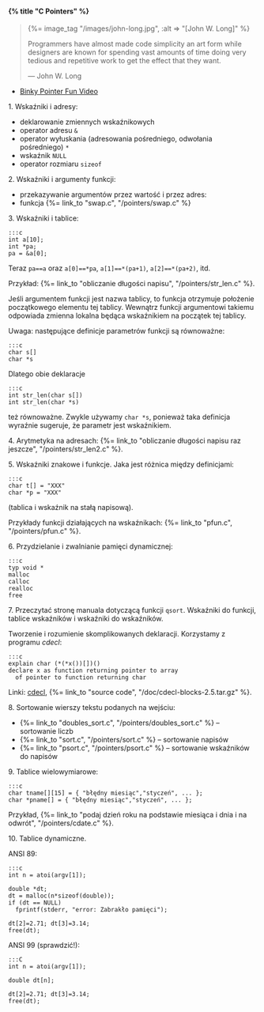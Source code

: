 #### {% title "C Pointers" %}

<blockquote>
  {%= image_tag "/images/john-long.jpg", :alt => "[John W. Long]" %}
  <p>Programmers have almost made code simplicity an art form while
  designers are known for spending vast amounts of time doing very
  tedious and repetitive work to get the effect that they want.</p>
  <p class="author">— John W. Long</p>
</blockquote>

* [Binky Pointer Fun Video](http://www.youtube.com/watch?v=5VnDaHBi8dM)


1\. Wskaźniki i adresy:

* deklarowanie zmiennych wskaźnikowych
* operator adresu `&`
* operator wyłuskania (adresowania pośredniego, odwołania pośredniego) `*`
* wskaźnik `NULL`
* operator rozmiaru `sizeof`

2\. Wskaźniki i argumenty funkcji:

* przekazywanie argumentów przez wartość i przez adres:
* funkcja {%= link_to "swap.c", "/pointers/swap.c" %}

3\. Wskaźniki i tablice:

    :::c
    int a[10];
    int *pa;
    pa = &a[0];

Teraz `pa==a` oraz `a[0]==*pa`, `a[1]==*(pa+1)`, `a[2]==*(pa+2)`, itd.

Przykład: {%= link_to "obliczanie długości napisu", "/pointers/str_len.c" %}.

Jeśli argumentem funkcji jest nazwa tablicy, to funkcja otrzymuje
położenie początkowego elementu tej tablicy. Wewnątrz funkcji
argumentowi takiemu odpowiada zmienna lokalna będąca wskaźnikiem na
początek tej tablicy.

Uwaga: następujące definicje parametrów funkcji są równoważne:

    :::c
    char s[]
    char *s

Dlatego obie deklaracje

    :::c
    int str_len(char s[])
    int str_len(char *s)

też równoważne. Zwykle używamy `char *s`,
ponieważ taka definicja wyraźnie sugeruje,
że parametr jest wskaźnikiem.

4\. Arytmetyka na adresach:
{%= link_to "obliczanie długości napisu raz jeszcze", "/pointers/str_len2.c" %}.

5\. Wskaźniki znakowe i funkcje. Jaka jest różnica między definicjami:

    :::c
    char t[] = "XXX"
    char *p = "XXX"

(tablica i wskaźnik na stałą napisową).

Przykłady funkcji działających na wskaźnikach:
{%= link_to "pfun.c", "/pointers/pfun.c" %}.

6\. Przydzielanie i zwalnianie pamięci dynamicznej:

    :::c
    typ void *
    malloc
    calloc
    realloc
    free

7\. Przeczytać stronę manuala dotyczącą funkcji `qsort`.
Wskaźniki do funkcji, tablice wskaźników i wskaźniki do wskaźników.

Tworzenie i rozumienie skomplikowanych deklaracji.
Korzystamy z programu *cdecl*:

    :::c
    explain char (*(*x())[])()
    declare x as function returning pointer to array
      of pointer to function returning char

Linki: [cdecl](http://www.cdecl.org/),
{%= link_to "source code", "/doc/cdecl-blocks-2.5.tar.gz" %}.

8\. Sortowanie wierszy tekstu podanych na wejściu:

* {%= link_to "doubles_sort.c", "/pointers/doubles_sort.c" %} – sortowanie liczb
* {%= link_to "sort.c", "/pointers/sort.c" %} – sortowanie napisów
* {%= link_to "psort.c", "/pointers/psort.c" %} – sortowanie wskaźników do napisów

9\. Tablice wielowymiarowe:

    :::c
    char tname[][15] = { "błędny miesiąc","styczeń", ... };
    char *pname[] = { "błędny miesiąc","styczeń", ... };

Przykład,
{%= link_to "podaj dzień roku na podstawie miesiąca i dnia i na odwrót", "/pointers/cdate.c" %}.

10\. Tablice dynamiczne.

ANSI 89:

    :::c
    int n = atoi(argv[1]);

    double *dt;
    dt = malloc(n*sizeof(double));
    if (dt == NULL)
      fprintf(stderr, "error: Zabrakło pamięci");

    dt[2]=2.71; dt[3]=3.14;
    free(dt);

ANSI 99 (sprawdzić!):

    :::C
    int n = atoi(argv[1]);

    double dt[n];

    dt[2]=2.71; dt[3]=3.14;
    free(dt);
